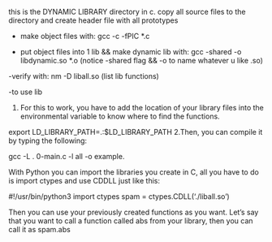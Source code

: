 this is the DYNAMIC LIBRARY directory in c.
copy all source files to the directory and create header file with all prototypes

- make object files with: gcc -c -fPIC *.c

- put object files into 1 lib && make dynamic lib with: gcc -shared -o libdynamic.so *.o (notice -shared flag && -o to name whatever u like .so)

-verify with: nm -D liball.so (list lib functions)

-to use lib
1. For this to work, you have to add the location of your library files into the environmental variable to know where to find the functions.

export LD_LIBRARY_PATH=.:$LD_LIBRARY_PATH
2.Then, you can compile it by typing the following:

gcc -L . 0-main.c -l all -o example.

With Python you can import the libraries you create in C, all you have to do is import ctypes and use CDDLL just like this:

 #!/usr/bin/python3
import ctypes
spam = ctypes.CDLL(‘./liball.so’)

Then you can use your previously created functions as you want. Let’s say that you want to call a function called abs from your library, then you can call it as spam.abs
